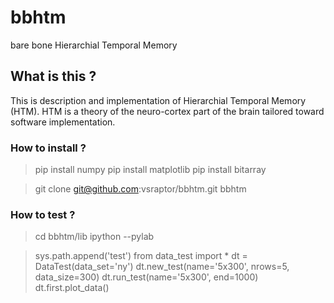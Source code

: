 # bbhtm
bare bone Hierarchial Temporal Memory

## What is this ?

This is description and implementation of Hierarchial Temporal Memory (HTM).
HTM is a theory of the neuro-cortex part of the brain tailored toward software implementation.

### How to install ?

> pip install numpy
> pip install matplotlib
> pip install bitarray

> git clone git@github.com:vsraptor/bbhtm.git bbhtm


### How to test ?

> cd bbhtm/lib
> ipython --pylab

> sys.path.append('test')
> from data_test import *
> dt = DataTest(data_set='ny')
> dt.new_test(name='5x300', nrows=5, data_size=300)
> dt.run_test(name='5x300', end=1000)
> dt.first.plot_data()

